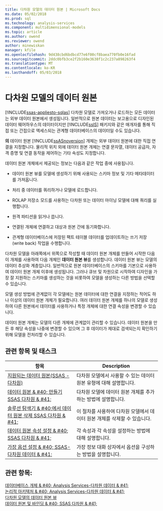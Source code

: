 ```yaml
---
title: 다차원 모델의 데이터 원본 | Microsoft Docs
ms.date: 05/02/2018
ms.prod: sql
ms.technology: analysis-services
ms.component: multidimensional-models
ms.topic: article
ms.author: owend
ms.reviewer: owend
author: minewiskan
manager: kfile
ms.openlocfilehash: 9d438cbd6bdbcd77e6f00cf8baea770fb0e16fad
ms.sourcegitcommit: 2ddc0bfb3ce2f2b160e3638f1c2c237a898263f4
ms.translationtype: MT
ms.contentlocale: ko-KR
ms.lasthandoff: 05/03/2018
---
```

# <a name="data-sources-in-multidimensional-models"></a>다차원 모델의 데이터 원본
[!INCLUDE[ssas-appliesto-sqlas](../../includes/ssas-appliesto-sqlas.md)]
  다차원 모델로 가져오거나 로드하는 모든 데이터는 외부 데이터 원본에서 생성됩니다. 일반적으로 원본 데이터는 보고용으로 디자인된 데이터 웨어하우스의 데이터이지만 [!INCLUDE[ssIS](../../includes/ssis-md.md)] 패키지와 같은 매개자를 통해 직접 또는 간접으로 액세스되는 관계형 데이터베이스의 데이터일 수도 있습니다.  
  
 **의** 데이터 원본 [!INCLUDE[ssASnoversion](../../includes/ssasnoversion-md.md)] 개체는 외부 데이터 원본에 대한 직접 연결을 지정합니다. 물리적 위치 외에 데이터 원본 개체는 연결 문자열, 데이터 공급자, 자격 증명 및 연결 동작을 제어하는 기타 속성도 지정합니다.  
  
 데이터 원본 개체에서 제공되는 정보는 다음과 같은 작업 중에 사용됩니다.  
  
-   데이터 원본 뷰를 모델에 생성하기 위해 사용되는 스키마 정보 및 기타 메타데이터를 가져옵니다.  
  
-   처리 중 데이터를 쿼리하거나 모델에 로드합니다.  
  
-   ROLAP 저장소 모드를 사용하는 다차원 또는 데이터 마이닝 모델에 대해 쿼리를 실행합니다.  
  
-   원격 파티션을 읽거나 씁니다.  
  
-   연결된 개체에 연결하고 대상과 원본 간에 동기화합니다.  
  
-   관계형 데이터베이스에 저장된 팩트 테이블 데이터를 업데이트하는 쓰기 저장(write back) 작업을 수행합니다.  
  
 다차원 모델을 아래쪽에서 위쪽으로 작성할 때 데이터 원본 개체를 만들어 시작한 다음 이 개체를 사용하여 다음 개체인 **데이터 원본 뷰**를 생성합니다. 데이터 원본 뷰는 모델의 데이터 추상화 계층입니다. 일반적으로 원본 데이터베이스의 스키마를 기본으로 사용하여 데이터 원본 개체 이후에 생성됩니다. 그러나 큐브 및 차원으로 시작하여 디자인을 가장 잘 지원하는 스키마를 생성하는 것을 비롯하여 모델을 생성하는 다른 방법을 선택할 수 있습니다.  
  
 모델 생성 방법에 관계없이 각 모델에는 원본 데이터에 대한 연결을 지정하는 적어도 하나 이상의 데이터 원본 개체가 필요합니다. 여러 데이터 원본 개체를 하나의 모델로 생성하여 다른 원본에서 데이터를 사용하거나 특정 개체에 대한 연결 속성을 변경할 수 있습니다.  
  
 데이터 원본 개체는 모델의 다른 개체에 관계없이 관리할 수 있습니다. 데이터 원본을 만든 후 해당 속성을 나중에 변경할 수 있으며 그 후 데이터가 제대로 검색되는지 확인하기 위해 모델을 전처리할 수 있습니다.  
  
## <a name="related-topics-and-tasks"></a>관련 항목 및 태스크  
  
|항목|Description|  
|-----------|-----------------|  
|[지원되는 데이터 원본&#40;SSAS - 다차원&#41;](../../analysis-services/multidimensional-models/supported-data-sources-ssas-multidimensional.md)|다차원 모델에서 사용할 수 있는 데이터 원본 유형에 대해 설명합니다.|  
|[데이터 원본 & #40; 만들기 SSAS 다차원 & #41;](../../analysis-services/multidimensional-models/create-a-data-source-ssas-multidimensional.md)|다차원 모델에 데이터 원본 개체를 추가하는 방법에 설명합니다.|  
|[솔루션 탐색기 & #40;에서 데이터 원본 삭제 SSAS 다차원 & #41;](../../analysis-services/multidimensional-models/delete-a-data-source-in-solution-explorer-ssas-multidimensional.md)|이 절차를 사용하여 다차원 모델에서 데이터 원본 개체를 삭제할 수 있습니다.|  
|[데이터 원본 속성 설정 & #40; SSAS 다차원 & #41;](../../analysis-services/multidimensional-models/set-data-source-properties-ssas-multidimensional.md)|각 속성과 각 속성을 설정하는 방법에 대해 설명합니다.|  
|[가장 옵션 설정 & #40; SSAS-다차원 데이터 & #41;](../../analysis-services/multidimensional-models/set-impersonation-options-ssas-multidimensional.md)|가장 정보 대화 상자에서 옵션을 구성하는 방법을 설명합니다.|  
  
## <a name="see-also"></a>관련 항목:  
 [데이터베이스 개체 & #40; Analysis Services-다차원 데이터 & #41;](../../analysis-services/multidimensional-models/olap-logical/database-objects-analysis-services-multidimensional-data.md)   
 [논리적 아키텍처 & #40; Analysis Services-다차원 데이터 & #41;](../../analysis-services/multidimensional-models/olap-logical/understanding-microsoft-olap-logical-architecture.md)   
 [다차원 모델의 데이터 원본 뷰](../../analysis-services/multidimensional-models/data-source-views-in-multidimensional-models.md)   
 [데이터 원본 및 바인딩 & #40; SSAS 다차원 & #41;](../../analysis-services/multidimensional-models/data-sources-and-bindings-ssas-multidimensional.md)  
  
  
